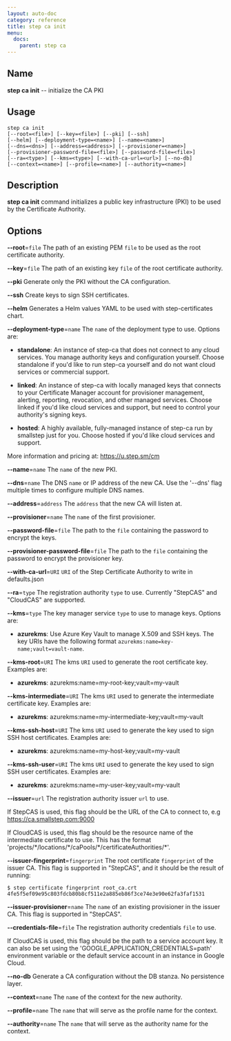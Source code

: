 ```yaml
---
layout: auto-doc
category: reference
title: step ca init
menu:
  docs:
    parent: step ca
---
```


## Name
**step ca init** -- initialize the CA PKI

## Usage

```raw
step ca init
[--root=<file>] [--key=<file>] [--pki] [--ssh]
[--helm] [--deployment-type=<name>] [--name=<name>]
[--dns=<dns>] [--address=<address>] [--provisioner=<name>]
[--provisioner-password-file=<file>] [--password-file=<file>]
[--ra=<type>] [--kms=<type>] [--with-ca-url=<url>] [--no-db]
[--context=<name>] [--profile=<name>] [--authority=<name>]
```

## Description

**step ca init** command initializes a public key infrastructure (PKI) to be
 used by the Certificate Authority.

## Options


**--root**=`file`
The path of an existing PEM `file` to be used as the root certificate authority.

**--key**=`file`
The path of an existing key `file` of the root certificate authority.

**--pki**
Generate only the PKI without the CA configuration.

**--ssh**
Create keys to sign SSH certificates.

**--helm**
Generates a Helm values YAML to be used with step-certificates chart.

**--deployment-type**=`name`
The `name` of the deployment type to use. Options are:
- **standalone**: An instance of step-ca that does not connect to any cloud services. You
    manage authority keys and configuration yourself.
    Choose standalone if you'd like to run step-ca yourself and do not want
    cloud services or commercial support.

- **linked**: An instance of step-ca with locally managed keys that connects to your
    Certificate Manager account for provisioner management, alerting,
    reporting, revocation, and other managed services.
    Choose linked if you'd like cloud services and support, but need to
    control your authority's signing keys.

- **hosted**: A highly available, fully-managed instance of step-ca run by smallstep
    just for you.
    Choose hosted if you'd like cloud services and support.

More information and pricing at: https://u.step.sm/cm

**--name**=`name`
The `name` of the new PKI.

**--dns**=`name`
The DNS `name` or IP address of the new CA.
Use the '--dns' flag multiple times to configure multiple DNS names.

**--address**=`address`
The `address` that the new CA will listen at.

**--provisioner**=`name`
The `name` of the first provisioner.

**--password-file**=`file`
The path to the `file` containing the password to encrypt the keys.

**--provisioner-password-file**=`file`
The path to the `file` containing the password to encrypt the provisioner key.

**--with-ca-url**=`URI`
`URI` of the Step Certificate Authority to write in defaults.json

**--ra**=`type`
The registration authority `type` to use. Currently "StepCAS" and "CloudCAS" are supported.

**--kms**=`type`
The key manager service `type` to use to manage keys. Options are:
- **azurekms**: Use Azure Key Vault to manage X.509 and SSH keys. The key URIs have
  the following format `azurekms:name=key-name;vault=vault-name`.

**--kms-root**=`URI`
The kms `URI` used to generate the root certificate key. Examples are:
- **azurekms**: azurekms:name=my-root-key;vault=my-vault

**--kms-intermediate**=`URI`
The kms `URI` used to generate the intermediate certificate key. Examples are:
- **azurekms**: azurekms:name=my-intermediate-key;vault=my-vault

**--kms-ssh-host**=`URI`
The kms `URI` used to generate the key used to sign SSH host certificates. Examples are:
- **azurekms**: azurekms:name=my-host-key;vault=my-vault

**--kms-ssh-user**=`URI`
The kms `URI` used to generate the key used to sign SSH user certificates. Examples are:
- **azurekms**: azurekms:name=my-user-key;vault=my-vault

**--issuer**=`url`
The registration authority issuer `url` to use.

If StepCAS is used, this flag should be the URL of the CA to connect
to, e.g https://ca.smallstep.com:9000

If CloudCAS is used, this flag should be the resource name of the
intermediate certificate to use. This has the format
'projects/\*/locations/\*/caPools/\*/certificateAuthorities/\*'.

**--issuer-fingerprint**=`fingerprint`
The root certificate `fingerprint` of the issuer CA.
This flag is supported in "StepCAS", and it should be the result of running:
```shell
$ step certificate fingerprint root_ca.crt
4fe5f5ef09e95c803fdcb80b8cf511e2a885eb86f3ce74e3e90e62fa3faf1531
```

**--issuer-provisioner**=`name`
The `name` of an existing provisioner in the issuer CA.
This flag is supported in "StepCAS".

**--credentials-file**=`file`
The registration authority credentials `file` to use.

If CloudCAS is used, this flag should be the path to a service account key.
It can also be set using the 'GOOGLE_APPLICATION_CREDENTIALS=path'
environment variable or the default service account in an instance in Google
Cloud.

**--no-db**
Generate a CA configuration without the DB stanza. No persistence layer.

**--context**=`name`
The `name` of the context for the new authority.

**--profile**=`name`
The `name` that will serve as the profile name for the context.

**--authority**=`name`
The `name` that will serve as the authority name for the context.

